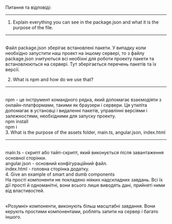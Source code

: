 Питання та відповіді:
__________________________________________________________________________
1. Explain everything you can see in the package.json and what it is the purpose of the file.
<hr><br> Файл package.json зберігає встановлені пакети. У випадку коли необхідно запустити наш проект на іншому сервері, то з файлу package.json зчитуються всі необіхні для роботи проекту пакети та встановлюються на сервері. Тут зберігається перечень пакетів та їх версії.

2. What is npm and how do we use that?
<hr><br>npm - це інструмент командного рядка, який допомагає взаємодіяти з онлайн-платформами, такими як браузери і сервери. Ця утиліта допомагає в установці і видаленні пакетів, управлінні версіями і залежностями, необхідними для запуску проекту.
<br>npm install <module> 
<br>npm i <module>
<br>
3. What is the purpose of the assets folder, main.ts, angular.json, index.html
<hr><br>
main.ts - скрипт або тайп-скрипт, який виконується після завантаження основної сторінки.
<br>
angular.json - основний конфігураційний файл.
<br>
index.html - головна сторінка додатку.
<br>
4. Give an example of smart and dumb components
<br> На прості компоненти не покладено ніяких надскладних завдань. Всі їх дії прості й одноманітні, вони всього лише виводять дані,
прийняті ними від властивостей.

<br> «Розумні» компоненти, виконують більш масштабні завдання. Вони керують простими компонентами, роблять запити на сервер і
багато іншого.